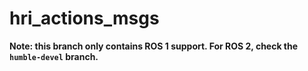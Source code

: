# hri_actions_msgs

**Note: this branch only contains ROS 1 support. For ROS 2, check the `humble-devel` branch.**


